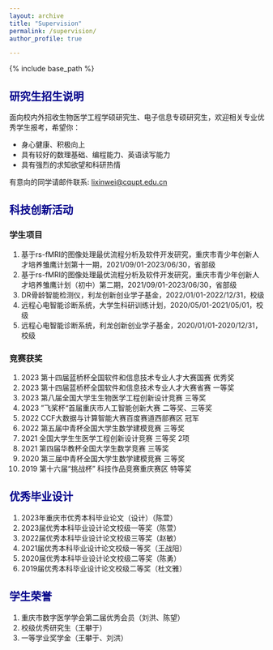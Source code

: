 ```yaml
---
layout: archive
title: "Supervision"
permalink: /supervision/
author_profile: true

---
```


{% include base_path %}

## <font color=DarkBlue>研究生招生说明</font>

面向校内外招收生物医学工程学硕研究生、电子信息专硕研究生，欢迎相关专业优秀学生报考，希望你：

- 身心健康、积极向上
- 具有较好的数理基础、编程能力、英语读写能力
- 具有强烈的求知欲望和科研热情

有意向的同学请邮件联系: lixinwei@cqupt.edu.cn

## <font color=DarkBlue>科技创新活动</font>

### 学生项目

1. 基于rs-fMRI的图像处理最优流程分析及软件开发研究，重庆市青少年创新人才培养雏鹰计划第十一期，2021/09/01-2023/06/30，省部级
2. 基于rs-fMRI的图像处理最优流程分析及软件开发研究，重庆市青少年创新人才培养雏鹰计划（初中）第二期，2021/09/01-2023/06/30，省部级
3. DR骨龄智能检测仪，利龙创新创业学子基金，2022/01/01-2022/12/31，校级
4. 远程心电智能诊断系统，大学生科研训练计划，2020/05/01-2021/05/01，校级
5. 远程心电智能诊断系统，利龙创新创业学子基金，2020/01/01-2020/12/31，校级

### 竞赛获奖

1. 2023 第十四届蓝桥杯全国软件和信息技术专业人才大赛国赛 优秀奖
2. 2023 第十四届蓝桥杯全国软件和信息技术专业人才大赛省赛 一等奖
3. 2023 第八届全国大学生生物医学工程创新设计竞赛 三等奖
4. 2023  ”飞桨杯“首届重庆市人工智能创新大赛 二等奖、三等奖
5. 2022 CCF大数据与计算智能大赛百度赛道西部赛区 冠军
6. 2022 第五届中青杯全国大学生数学建模竞赛 三等奖
7. 2021 全国大学生生医学工程创新设计竞赛 三等奖 2项
8. 2021 第四届华教杯全国大学生数学竞赛 三等奖
9. 2020 第三届中青杯全国大学生数学建模竞赛 三等奖
10. 2019 第十六届“挑战杯” 科技作品竞赛重庆赛区 特等奖

## <font color=DarkBlue>优秀毕业设计</font>

1. 2023年重庆市优秀本科毕业论文（设计）（陈萱）
2. 2023届优秀本科毕业设计论文校级一等奖（陈萱）
3. 2022届优秀本科毕业设计论文校级三等奖（赵敏）
4. 2021届优秀本科毕业设计论文校级一等奖（王战阳）
5. 2020届优秀本科毕业设计论文校级二等奖（陈勇）
6. 2019届优秀本科毕业设计论文校级二等奖（杜文雅）

## <font color=DarkBlue>学生荣誉</font>

1. 重庆市数字医学学会第二届优秀会员（刘洪、陈望）
2. 校级优秀研究生（王攀于）
3. 一等学业奖学金（王攀于、刘洪）

